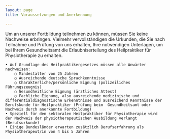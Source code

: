 ```yaml
---
layout: page
title: Voraussetzungen und Anerkennung

---
```

Um an unserer Fortbildung teilnehmen zu können, müssen Sie keine Nachweise erbringen.
Vielmehr vervollständigen die Urkunden, die Sie nach Teilnahme und Prüfung von uns erhalten, Ihre notwendigen Unterlagen, um bei Ihrem Gesundheitsamt die Erlaubniserteilung des Heilpraktiker für Physiotherapie zu erhalten.

	• Auf Grundlage des Heilpraktikergesetzes müssen alle Anwärter nachweisen:
		○ Mindestalter von 25 Jahren
		○ Ausreichende deutsche Sprachkenntnisse
		○ Charakterliche/persönliche Eignung (polizeiliches Führungszeugnis)
		○ Gesundheitliche Eignung (ärztliches Attest)
		○ Fachliche Eignung, also ausreichende medizinische und differentialdiagnostische Erkenntnisse und ausreichend Kenntnisse der Berufskunde für Heilpraktiker (Prüfung beim  Gesundheitsamt oder Nachweis durch anerkannte Fortbildung)
	• Speziell für den sektoralen Heilpraktiker für Physiotherapie wird der Nachweis der physiotherapeutischen Ausbildung verlangt (Berufsurkunde)
    • Einige Bundesländer erwarten zusätzlich Berufserfahrung als Physiotherapeut/in von 4 bis 5 Jahren